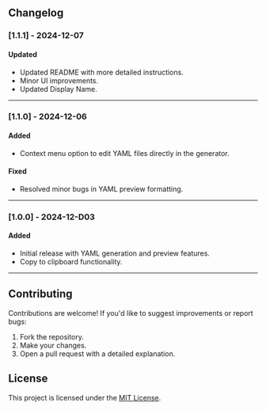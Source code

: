 ## Changelog

### [1.1.1] - 2024-12-07

#### Updated

- Updated README with more detailed instructions.
- Minor UI improvements.
- Updated Display Name.

---

### [1.1.0] - 2024-12-06

#### Added

- Context menu option to edit YAML files directly in the generator.

#### Fixed

- Resolved minor bugs in YAML preview formatting.

---

### [1.0.0] - 2024-12-D03

#### Added

- Initial release with YAML generation and preview features.
- Copy to clipboard functionality.

---

## Contributing

Contributions are welcome! If you'd like to suggest improvements or report bugs:

1. Fork the repository.
2. Make your changes.
3. Open a pull request with a detailed explanation.

## License

This project is licensed under the [MIT License](LICENSE).
